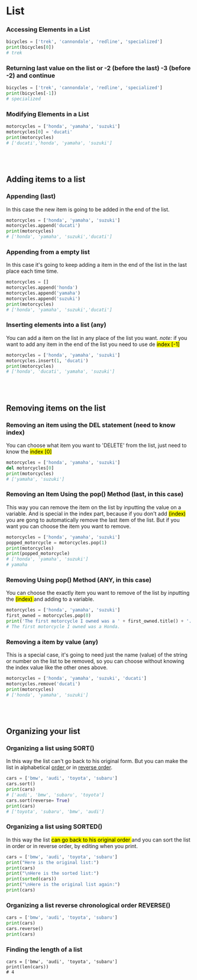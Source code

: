 # **List**
### Accessing Elements in a List
```py
bicycles = ['trek', 'cannondale', 'redline', 'specialized']
print(bicycles[0])
# trek
```


### Returning last value on the list or -2 (before the last) -3 (before -2) and continue

```py
bicycles = ['trek', 'cannondale', 'redline', 'specialized']
print(bicycles[-1])
# specialized
```

### Modifying Elements in a List
```py
motorcycles = ['honda', 'yamaha', 'suzuki']
motorcycles[0] = 'ducati'
print(motorcycles)
# ['ducati','honda', 'yamaha', 'suzuki']
```


<br/>
<br/>

## Adding items to a list
### Appending (last)
In this case the new item is going to be added in the end of the list.
```py
motorcycles = ['honda', 'yamaha', 'suzuki']
motorcycles.append('ducati')
print(motorcycles)
# ['honda', 'yamaha', 'suzuki','ducati']
```

### Appending from a empty list
In this case it's going to keep adding a item in the end of the list in the last place each time time.
``` py
motorcycles = []
motorcycles.append('honda')
motorcycles.append('yamaha')
motorcycles.append('suzuki')
print(motorcycles)
# ['honda', 'yamaha', 'suzuki','ducati']
```

### Inserting elements into a list (any)
You can add a item on the list in any place of the list you want.
*note:* if you want to add any item in the end of the list you need to use de <mark> index [-1] </mark> 
```py
motorcycles = ['honda', 'yamaha', 'suzuki']
motorcycles.insert(1, 'ducati')
print(motorcycles)
# ['honda', 'ducati', 'yamaha', 'suzuki']
```


<br/>
<br/>

## Removing items on the list

### Removing an item using the DEL statement (need to know index)
You can choose what item you want to 'DELETE' from the list, just need to know the <mark> index [0]</mark>
```py
motorcycles = ['honda', 'yamaha', 'suzuki']
del motorcycles[0]
print(motorcycles)
# ['yamaha', 'suzuki']
```


### Removing an Item Using the pop() Method (last, in this case)
This way you can remove the item on the list by inputting the value on a variable.
And is special in the index part, because if you don't add <mark>(index) </mark> you are gong to automatically remove the last item of the list. But if you want you can choose the item you want to remove. 
```py
motorcycles = ['honda', 'yamaha', 'suzuki']
popped_motorcycle = motorcycles.pop(1)
print(motorcycles)
print(popped_motorcycle)
# ['honda', 'yamaha', 'suzuki']
# yamaha
```


### Removing Using pop() Method (ANY, in this case)
You can choose the exactly item you want to remove of the list by inputting the  <mark> (index) </mark> and adding to a variable.
```py
motorcycles = ['honda', 'yamaha', 'suzuki']
first_owned = motorcycles.pop(0)
print('The first motorcycle I owned was a ' + first_owned.title() + '.')
# The first motorcycle I owned was a Honda.
```


### Removing a item by value (any)
This is a special case, it's going to need just the name (value) of the string or number on the list to be removed, so you can choose without knowing the index value like the other ones above.
```py
motorcycles = ['honda', 'yamaha', 'suzuki', 'ducati']
motorcycles.remove('ducati')
print(motorcycles)
# ['honda', 'yamaha', 'suzuki']
```

<br/>
<br/>

## Organizing your list

### Organizing a list using SORT()
In this way the list can't go back to his original form.
But you can make the list in alphabetical <u> order  </u>  or in <u> reverse order</u>.
```py
cars = ['bmw', 'audi', 'toyota', 'subaru']
cars.sort()
print(cars)
# ['audi', 'bmw', 'subaru', 'toyota']
cars.sort(reverse= True)
print(cars)
# ['toyota', 'subaru', 'bmw', 'audi']
```


### Organizing a list using SORTED()
In this way the list <mark> can go back to his original order </mark>  and you can sort the list in order or in reverse order, by editing when you print.
```py
cars = ['bmw', 'audi', 'toyota', 'subaru']
print("Here is the original list:")
print(cars)
print("\nHere is the sorted list:")
print(sorted(cars))
print("\nHere is the original list again:")
print(cars)
```


### Organizing a list reverse chronological order REVERSE()

```py
cars = ['bmw', 'audi', 'toyota', 'subaru']
print(cars)
cars.reverse()
print(cars)
```


### Finding the length of a list

```
cars = ['bmw', 'audi', 'toyota', 'subaru']
print(len(cars))
# 4
```

